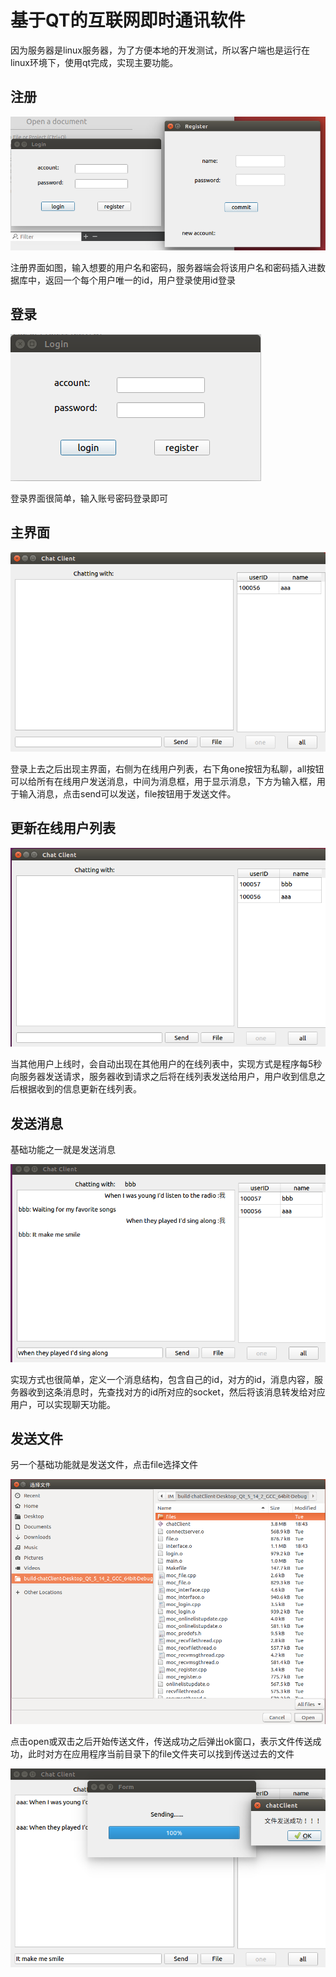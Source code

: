 # 基于QT的互联网即时通讯软件

因为服务器是linux服务器，为了方便本地的开发测试，所以客户端也是运行在linux环境下，使用qt完成，实现主要功能。

## 注册

![register](imgs/register.png)

注册界面如图，输入想要的用户名和密码，服务器端会将该用户名和密码插入进数据库中，返回一个每个用户唯一的id，用户登录使用id登录

## 登录

![login](imgs/login.png)

登录界面很简单，输入账号密码登录即可

## 主界面

![interface](imgs/interface.png)

登录上去之后出现主界面，右侧为在线用户列表，右下角one按钮为私聊，all按钮可以给所有在线用户发送消息，中间为消息框，用于显示消息，下方为输入框，用于输入消息，点击send可以发送，file按钮用于发送文件。

## 更新在线用户列表

![updatelist](imgs/updatelist.png)

当其他用户上线时，会自动出现在其他用户的在线列表中，实现方式是程序每5秒向服务器发送请求，服务器收到请求之后将在线列表发送给用户，用户收到信息之后根据收到的信息更新在线列表。

## 发送消息

基础功能之一就是发送消息

![chat](imgs/chat.png)

实现方式也很简单，定义一个消息结构，包含自己的id，对方的id，消息内容，服务器收到这条消息时，先查找对方的id所对应的socket，然后将该消息转发给对应用户，可以实现聊天功能。

## 发送文件

另一个基础功能就是发送文件，点击file选择文件

![file](imgs/file.png)

点击open或双击之后开始传送文件，传送成功之后弹出ok窗口，表示文件传送成功，此时对方在应用程序当前目录下的file文件夹可以找到传送过去的文件

![file_success](imgs/file_success.png)